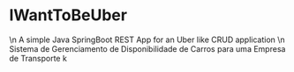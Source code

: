 # IWantToBeUber
\n 
A simple Java SpringBoot REST App for an Uber like CRUD application
\n
Sistema de Gerenciamento de Disponibilidade de Carros para uma Empresa de Transporte
k